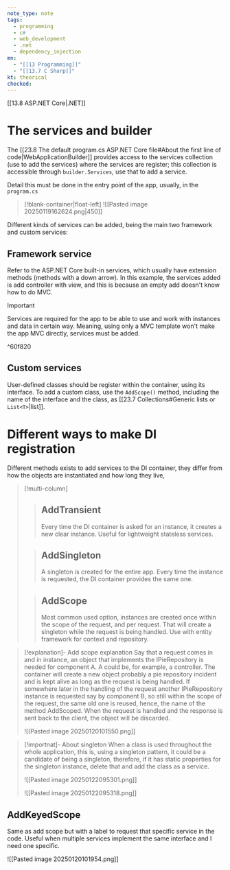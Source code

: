 ```yaml
---
note_type: note
tags:
  - programming
  - c#
  - web_development
  - .net
  - dependency_injection
mn:
  - "[[13 Programming]]"
  - "[[13.7 C Sharp]]"
kt: theorical
checked:
---
```

[[13.8 ASP.NET Core|.NET]]

# The services and builder
The [[23.8 The default program.cs ASP.NET Core file#About the first line of code|WebApplicationBuilder]] provides access to the services collection (use to add the services) where the services are register; this collection is accessible through `builder.Services`, use that to add a service. 

Detail this must be done in the entry point of the app, usually, in the `program.cs`
>[!blank-container|float-left]
>![[Pasted image 20250119162624.png|450]]

Different kinds of services can be added, being the main two framework and custom services:
## Framework service
Refer to the ASP.NET Core built-in services, which usually have extension methods (methods with a down arrow). In this example, the services added is add controller with view, and this is because an empty add doesn't know how to do MVC.

>[!important]
>Services are required for the app to be able to use and work with instances and data in certain way. Meaning, using only a MVC template won't make the app MVC directly, services must be added.

^60f820

## Custom services
User-defined classes should be register within the container, using its interface. To add a custom class, use the `AddScope()` method, including the name of the interface and the class, as [[23.7 Collections#Generic lists or `List<T>`|list]].


# Different ways to make DI registration
Different methods exists to add services to the DI container, they differ from how the objects are instantiated and how long they live, 

>[!multi-column]
>
>>## AddTransient
>>Every time the DI container is asked for an instance, it creates a new clear instance. Useful for lightweight stateless services. 
>
>>## AddSingleton
>>A singleton is created for the entire app. Every time the instance is requested, the DI container provides the same one. 
>
>>## AddScope
>>Most common used option, instances are created once within the scope of the request, and per request. That will create a singleton while the request is being handled. Use with entity framework for context and repository.

>[!explanation]- Add scope explanation
>Say that a request comes in and in instance, an object that implements the IPieRepository is needed for component A. A could be, for example, a controller. The container will create a new object probably a pie repository incident and is kept alive as long as the request is being handled. If somewhere later in the handling of the request another IPieRepository instance is requested say by component B, so still within the scope of the request, the same old one is reused, hence, the name of the method AddScoped. When the request is handled and the response is sent back to the client, the object will be discarded.
>
>![[Pasted image 20250120101550.png]]

>[!importnat]- About singleton
>When a class is used throughout the whole application, this is, using a singleton pattern, it could be a candidate of being a singleton, therefore, if it has static properties for the singleton instance, delete that and add the class as a service. 
>
>![[Pasted image 20250122095301.png]]
>
>![[Pasted image 20250122095318.png]]
## AddKeyedScope
Same as add scope but with a label to request that specific service in the code. Useful when multiple services implement the same interface and I need one specific. 

![[Pasted image 20250120101954.png]]